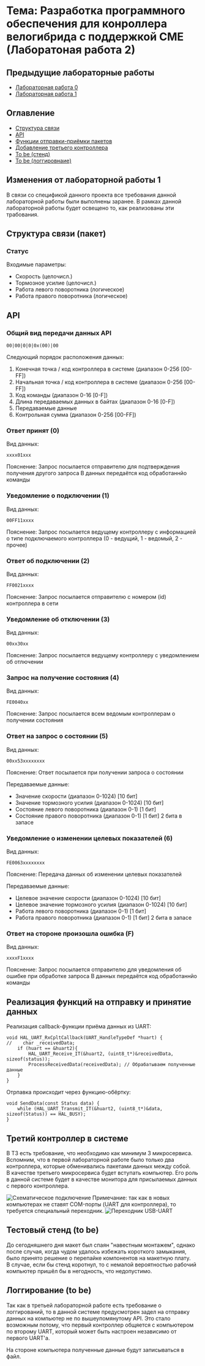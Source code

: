 # Тема: Разработка программного обеспечения для конроллера велогибрида с поддержкой СМЕ (Лаборатоная работа 2)
## Предыдущие лабораторные работы
- [Лабораторная работа 0](README00.md)
- [Лабораторная работа 1](README01.md)
## Оглавление
- [Структура связи](#структура-связи-пакет)
- [API](#api)
- [Функции отправки-приёмки пакетов](#реализация-функций-на-отправку-и-принятие-данных)
- [Добавление третьего контроллера](#третий-контроллер-в-системе)
- [To be (стенд)](#тестовый-стенд-to-be)
- [To be (логгировнаие)](#логгирование-to-be)
## Изменения от лабораторной работы 1
В связи со спецификой данного проекта все требования данной лабораторной работы были выполнены заранее. В рамках данной лабораторной работы будет освещено то, как реализованы эти трабования.

## Структура связи (пакет)
### Статус
Входимые параметры:
- Скорость (целочисл.)
- Тормозное усилие (целочисл.)
- Работа левого поворотника (логическое)
- Работа правого поворотника (логическое)
## API
### Общий вид передачи данных API
```
00|00|0|0|0x(00)|00
```
Следующий порядок расположения данных:
1) Конечная точка / код контроллера в системе (диапазон 0-256 [00-FF])
2) Начальная точка / код контроллера в системе (диапазон 0-256 [00-FF])
3) Код команды (диапазон 0-16 [0-F])
4) Длина передаваемых данных в байтах (диапазон 0-16 [0-F])
5) Передаваемые данные
6) Контрольная сумма (диапазон 0-256 [00-FF])
### Ответ принят (0)
Вид данных:
```
xxxx01xxx
```
Пояснение:
Запрос посылается отправителю для подтверждения получения другого запроса
В данных передаётся код обработаннйо команды

### Уведомление о подключении (1)
Вид данных:
```
00FF11xxxx
```
Пояснение:
Запрос посылается ведущему контроллеру с информацией о типе подключаемого контроллера (0 - ведущий, 1 - ведомый, 2 - прочее)

### Ответ об подключении (2)
Вид данных:
```
FF0021xxxx
```
Пояснение:
Запрос посылается отправителю с номером (id) контроллера в сети

### Уведомление об отключении (3)
Вид данных:
```
00xx30xx
```
Пояснение:
Запрос посылается ведущему контроллеру с уведомлением об отлючении

### Запрос на получение состояния (4)
Вид данных:
```
FE0040xx
```
Пояснение:
Запрос посылается всем ведомым контроллерам о получении состояния

### Ответ на запрос о состоянии (5)
Вид данных:
```
00xx53xxxxxxxx
```
Пояснение:
Ответ посылается при получении запроса о состоянии

Передаваемые данные:
- Значение скорости (диапазон 0-1024) [10 бит]
- Значение тормозного усилия (диапазон 0-1024) [10 бит]
- Состояние левого поворотника (диапазон 0-1) [1 бит]
- Состояние правого поворотника (диапазон 0-1) [1 бит]
2 бита в запасе

### Уведомление о изменении целевых показателей (6)
Вид данных:
```
FE0063xxxxxxxx
```
Пояснение:
Передача данных об изменении целевых показателей

Передаваемые данные:
- Целевое значение скорости (диапазон 0-1024) [10 бит]
- Целевое значение тормозного усилия (диапазон 0-1024) [10 бит]
- Работа левого поворотника (диапазон 0-1) [1 бит]
- Работа правого поворотника (диапазон 0-1) [1 бит]
2 бита в запасе

### Ответ на стороне произошла ошибка (F)
Вид данных:
```
xxxxF1xxxx
```
Пояснение:
Запрос посылается отправителю для уведомления об ошибке при обработке запроса
В данных передаётся код обработаннйо команды

## Реализация функций на отправку и принятие данных
Реализация callback-функции приёма данных из UART:
```
void HAL_UART_RxCpltCallback(UART_HandleTypeDef *huart) {
//    char _receivedData;
	if (huart == &huart2){
		HAL_UART_Receive_IT(&huart2, (uint8_t*)&receivedData, sizeof(status));
		ProcessReceivedData(receivedData); // Обрабатываем полученные данные
	}
}
```

Отрпавка происходит через функцию-обёртку:
```
void SendData(const Status data) {
    while (HAL_UART_Transmit_IT(&huart2, (uint8_t*)&data, sizeof(Status)) == HAL_BUSY);
}
```

## Третий контроллер в системе
В ТЗ есть требование, что необходимо как минимум 3 микросервиса. Вспомним, что в первой лабораторной работе было только два контроллера, которые обменивались пакетами данных между собой.  
В качестве третьего микросервиса будет вступать компьютер. Его роль в данной системе будет в качестве монитора для присылаемых данных с первого контроллера.

![Схематическое подключение](Подключение.png)
Примечание: так как в новых компьютерах не ставят COM-порты (UART для контроллера), то требуется специальный переходник.
![Переходник USB-UART](IMG_1869.jpg)

## Тестовый стенд (to be)
До сегодняшнего дня макет был спаян "навестным монтажем", однако после случая, когда чудом удалось избежать короткого замыкания, было принято решение о перепайке компонентов на макетную плату.  
В случае, если бы стенд коротнул, то с немалой вероятностью рабочий компьютер пришёл бы в негодность, что недопустимо.

## Логгирование (to be)
Так как в третьей лабораторной работе есть требование о логгирований, то в данной системе предусмотрен задел на отправку данных на компьютер не по вышеупомянутому API. Это стало возможным потому, что первый контроллер общяется с компьютером по второму UART, который может быть настроен независимо от первого UART'а.

На стороне компьютера полученные данные будут записываться в файл.